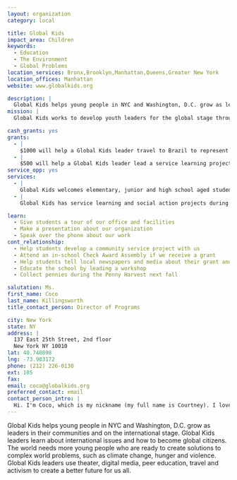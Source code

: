 ```yaml
---
layout: organization
category: local

title: Global Kids
impact_area: Children
keywords: 
  - Education
  - The Environment
  - Global Problems
location_services: Bronx,Brooklyn,Manhattan,Queens,Greater New York
location_offices: Manhattan
website: www.globalkids.org

description: |
  Global Kids helps young people in NYC and Washington, D.C. grow as leaders in their communities and on the international stage. Global Kids leaders learn about international issues and how to become global citizens. The world needs more young people who are ready to create solutions to complex world problems, such as climate change, hunger and violence. Global Kids leaders use theater, digital media, peer education, travel and activism to create a better future for us all.
mission: |
  Global Kids works to develop youth leaders for the global stage through dynamic global education and leadership development programs.  Global Kids inspires underserved youth to achieve academic excellence, self-actualization and global competency, and empowers them to take action on critical issues facing their communities and our world.

cash_grants: yes
grants: 
  - |
    $1000 will help a Global Kids leader travel to Brazil to represent young people at the United Nations World Conference on Sustainability
  - |
    $500 will help a Global Kids leader lead a service learning project to make change happen on climate change in NYC. $500 will also help a Global Kid leader work with young people in Kenya to take action together on women's rights.
service_opp: yes
services: 
  - |
    Global Kids welcomes elementary, junior and high school aged students to co-host a mini-conference or a conference with Global Kids at their school on a social issue of importance to them.
  - |
    Global Kids has service learning and social action projects during school breaks on a regular basis, for which we welcome service volunteers.

learn: 
  - Give students a tour of our office and facilities
  - Make a presentation about our organization
  - Speak over the phone about our work
cont_relationship: 
  - Help students develop a community service project with us
  - Attend an in-school Check Award Assembly if we receive a grant
  - Help students tell local newspapers and media about their grant and/or project with us
  - Educate the school by leading a workshop
  - Collect pennies during the Penny Harvest next fall

salutation: Ms.
first_name: Coco
last_name: Killingsworth
title_contact_person: Director of Programs

city: New York
state: NY
address: |
  137 East 25th Street, 2nd floor  
  New York NY 10010
lat: 40.740898
lng: -73.983172
phone: (212) 226-0130
ext: 105
fax: 
email: coco@globalkids.org
preferred_contact: email
contact_person_intro: |
  Hi. I'm Coco, which is my nickname (my full name is Courtney). I love working for Global Kids because I am always inspired by our young people. Even students who don't think of themselves as leaders develop and grow into amazing leaders with us and global citizens. I have worked with Global Kids for 10 years!! That's a long time!! One of my favorite experiences: traveling with Global Kids youth on Peace Boat, where we visited over 10 countries!
---
```

Global Kids helps young people in NYC and Washington, D.C. grow as leaders in their communities and on the international stage. Global Kids leaders learn about international issues and how to become global citizens. The world needs more young people who are ready to create solutions to complex world problems, such as climate change, hunger and violence. Global Kids leaders use theater, digital media, peer education, travel and activism to create a better future for us all.